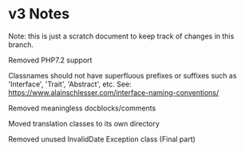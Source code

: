 v3 Notes
========
Note: this is just a scratch document to keep track of changes in this branch.


Removed PHP7.2 support


Classnames should not have superfluous prefixes or suffixes such as 'Interface', 'Trait', 'Abstract', etc.
See: https://www.alainschlesser.com/interface-naming-conventions/

Removed meaningless docblocks/comments

Moved translation classes to its own directory

Removed unused InvalidDate Exception class (Final part)
